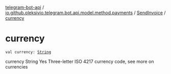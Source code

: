 [telegram-bot-api](../../index.md) / [io.github.oleksivio.telegram.bot.api.model.method.payments](../index.md) / [SendInvoice](index.md) / [currency](./currency.md)

# currency

`val currency: `[`String`](https://kotlinlang.org/api/latest/jvm/stdlib/kotlin/-string/index.html)

currency String Yes Three-letter ISO 4217 currency code, see more on currencies

